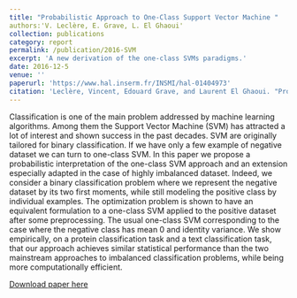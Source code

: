 ```yaml
---
title: "Probabilistic Approach to One-Class Support Vector Machine "
authors:'V. Leclère, E. Grave, L. El Ghaoui'
collection: publications
category: report
permalink: /publication/2016-SVM
excerpt: 'A new derivation of the one-class SVMs paradigms.'
date: 2016-12-5
venue: ''
paperurl: 'https://www.hal.inserm.fr/INSMI/hal-01404973'
citation: 'Leclère, Vincent, Edouard Grave, and Laurent El Ghaoui. "Probabilistic Approach to One-Class Support Vector Machine." (2016).'
---
```

Classification is one of the main problem addressed by machine learning algorithms. Among them the Support Vector Machine (SVM) has attracted a lot of interest and shown success in the past decades. SVM are originally tailored for binary classification. If we have only a few example of negative dataset we can turn to one-class SVM. In this paper we propose a probabilistic interpretation of the one-class SVM approach and an extension especially adapted in the case of highly imbalanced dataset. Indeed, we consider a binary classification problem where we represent the negative dataset by its two first moments, while still modeling the positive class by individual examples. The optimization problem is shown to have an equivalent formulation to a one-class SVM applied to the positive dataset after some preprocessing. The usual one-class SVM corresponding to the case where the negative class has mean 0 and identity variance. We show empirically, on a protein classification task and a text classification task, that our approach achieves similar statistical performance than the two mainstream approaches to imbalanced classification problems, while being more computationally efficient. 

[Download paper here](https://www.hal.inserm.fr/INSMI/hal-01404973)

